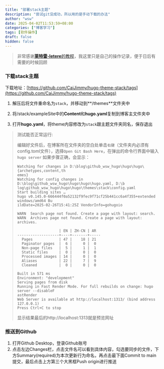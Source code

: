 ```yaml
---
title: "部署stack主题"
description: "尝试git没成功，所以用的是手动下载的办法"
author: "wsw"
date: 2025-04-02T11:53:59+08:00
categories: ["博客学习"]
tags: [软件操作]
draft: false
hidden: false
---
```


> 非常感谢[**莱特雷-letere**的教程](https://letere-gzj.github.io/hugo-stack/p/hugo/custom-blog/)，我这里只是自己的操作记录，便于日后有需要的时候回顾

### 下载stack主题

下载地址：[https://github.com/CaiJimmy/hugo-theme-stack/tags](https://github.com/CaiJimmy/hugo-theme-stack/tags)

1. 解压后将文件重命名为`stack`，并移动到**/themes**文件夹中

2. 将/stack/exampleSite中的**Content**和**hugo.yaml**复制到博客主文件夹中

3. 打开**hugo.yaml**，将theme内容修改为`stack`跟主题文件夹同名，保存退出

> 测试能否正常运行:
>
>  编辑好文件后，在博客所在文件夹的空白处单击`右键`（文件夹内必须有config.toml文件），选择`Open Git Bash Here`，在弹出的命令行界面中输入`hugo server` 如果步骤正确，会显示：
>
> ```
> Watching for changes in D:\blog\github_wsw_hugo\hugo\hugo\{archetypes,content,th
> emes}
> Watching for config changes in D:\blog\github_wsw_hugo\hugo\hugo\hugo.yaml, D:\b
> log\github_wsw_hugo\hugo\hugo\themes\stack\config.yaml
> Start building sites …
> hugo v0.145.0-666444f0a52132f9fec9f71cf25b441cc6a4f355+extended windows/amd64 Bu
> ildDate=2025-02-26T15:41:25Z VendorInfo=gohugoio
> 
> WARN  Search page not found. Create a page with layout: search.
> WARN  Archives page not found. Create a page with layout: archives.
> 
>                    | EN | ZH-CN | AR
> -------------------+----+-------+-----
>   Pages            | 47 |    18 | 21
>   Paginator pages  |  6 |     0 |  0
>   Non-page files   |  5 |     1 |  1
>   Static files     |  0 |     0 |  0
>   Processed images | 14 |     0 |  0
>   Aliases          | 22 |     7 |  9
>   Cleaned          |  0 |     0 |  0
> 
> Built in 571 ms
> Environment: "development"
> Serving pages from disk
> Running in Fast Render Mode. For full rebuilds on change: hugo server --disableF
> astRender
> Web Server is available at http://localhost:1313/ (bind address 127.0.0.1)
> Press Ctrl+C to stop
> ```
>
> 显示结果最后的http://localhost:1313就是预览网址 
### 推送到Github 
1. 打开Github Desktop，登录Github账号
2. 点击左边Changes栏，点击文件名可以看到具体内容，勾选要同步的文件，下方Summary(required)为本次更新行为命名，再点击最下面Commit to main提交，最后点击上方第三个大黑框Push origin进行推送